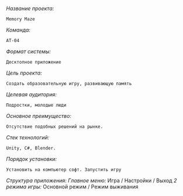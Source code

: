 

*Название проекта:* 
    
    Memory Maze

*Команда:* 
    
    АТ-04

*Формат системы:* 
    
    Десктопное приложение

*Цель проекта:*     

    Создать образовательную игру, развивающую память

*Целевая аудитория:* 
    
    Подростки, молодые люди 

*Основное преимущество:* 
    
    Отсутствие подобных решений на рынке.

*Стек технологий:* 

    Unity, C#, Blender.

*Порядок установки:*

    Установить на компьютер софт. Запустить игру
    
*Структура приложения:*
    *Главное меню:* Игра / Настройки / Выход
    *2 режима игры:* Основной режим / Режим выживания

